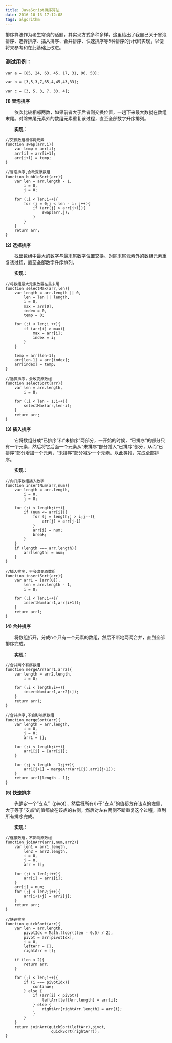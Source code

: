 ```yaml
---
title: JavaScript排序算法
date: 2016-10-13 17:12:08
tags: algorithm
---
```


排序算法作为老生常谈的话题，其实现方式多种多样，这里给出了我自己关于冒泡排序、选择排序、插入排序、合并排序、快速排序等5种排序的js代码实现，以便将来参考和在此基础上改进。

<!-- more -->

### 测试用例：

``` 
var a = [85, 24, 63, 45, 17, 31, 96, 50];
```

``` 
var b = [3,5,3,7,65,4,45,43,33];
```

``` 
var c = [3, 5, 3, 7, 33, 4];
```

**(1) 冒泡排序**

　　依次比较相邻两数，如果前者大于后者则交换位置，一趟下来最大数就在数组末尾。对除末尾元素外的数组元素重复该过程，直至全部数字升序排列。

　　**实现：**
```
//交换数组相邻两元素
function swap(arr,i){
    var temp = arr[i]; 
    arr[i] = arr[i+1];
    arr[i+1] = temp;
}

//冒泡排序,会改变原数组
function bubbleSort(arr){
    var len = arr.length - 1,
        i = 0,
        j = 0;

    for (;i < len;i++){
        for (j = 0;j < len - i; j++){
            if (arr[j] > arr[j+1]){
                swap(arr,j);
            }
        }
    }
    return arr;
} 
```

**(2) 选择排序**

　　找出数组中最大的数字与最末尾数字位置交换。对除末尾元素外的数组元素重复该过程，直至全部数字升序排列。

　　**实现：**
```
//将数组最大元素放置在最末尾
function selectMax(arr,len){
    var length = arr.length || 0,
        len = len || length,
        i = 0,
        max = arr[0],
        index = 0,
        temp = 0;
    
    for (;i < len;i ++){
        if (arr[i] > max){
            max = arr[i];
            index = i;
        }
    }

    temp = arr[len-1];
    arr[len-1] = arr[index];
    arr[index] = temp;		
}

//选择排序，会改变原数组
function selectSort(arr){
    var len = arr.length,
        i = 0;

    for (;i < len - 1;i++){
        selectMax(arr,len-i);
    }
    return arr;
}

```

**(3) 插入排序**

　　它将数组分成“已排序”和“未排序”两部分，一开始的时候，“已排序”的部分只有一个元素，然后将它后面一个元素从“未排序”部分插入“已排序”部分，从而“已排序”部分增加一个元素，“未排序”部分减少一个元素。以此类推，完成全部排序。

　　**实现：**
```
//向升序数组插入数字
function insertNum(arr,num){
    var length = arr.length,
        i = 0,
        j = 0;
    
    for (;i < length;i++){
        if (num <= arr[i]){
            for (j = length;j > i;j--){
                arr[j] = arr[j-1]
            }
            arr[i] = num;
            break;
        }
    }
    if (length === arr.length){
        arr[length] = num;
    }
}

//插入排序，不会改变原数组
function insertSort(arr){
    var arr1 = [arr[0]],
        len = arr.length - 1,
        i = 0;
    
    for (;i < len;i++){
        insertNum(arr1,arr[i+1]);
    }
    return arr1;
}
```
**(4) 合并排序**

　　将数组拆开，分成n个只有一个元素的数组，然后不断地两两合并，直到全部排序完成。

　　**实现：**
```
//合并两个有序数组
function mergeArr(arr1,arr2){
    var length = arr2.length,
        i = 0;

    for (;i < length;i++){
        insertNum(arr1,arr2[i]);
    }
    return arr1;
}

//合并排序,不会影响原数组
function mergeSort(arr){
    var length = arr.length,
        i = 0,
        j = 0;
        arr1 = [];
    
    for (;i < length;i++){
        arr1[i] = [arr[i]];
    }

    for (;j < length - 1;j++){
        arr1[j+1] = mergeArr(arr1[j],arr1[j+1]);
    }
    return arr1[length - 1];
}
```
**(5) 快速排序**

　　先确定一个“支点”（pivot），然后将所有小于“支点”的值都放在该点的左侧，大于等于“支点”的值都放在该点的右侧，然后对左右两侧不断重复这个过程，直到所有排序完成。

　　**实现：**
```
//连接数组，不影响原数组
function joinArr(arr1,num,arr2){
    var len1 = arr1.length,
        len2 = arr2.length,
        i = 0,
        j = 0,
        arr = [];
    
    for (;i < len1;i++){
        arr[i] = arr1[i];
    }
    arr[i] = num;
    for (;j < len2;j++){
        arr[i+1+j] = arr2[j];
    }
    return arr;
}

//快速排序
function quickSort(arr){
    var len = arr.length,
        pivotIdx = Math.floor((len - 0.5) / 2),
        pivot = arr[pivotIdx],
        i = 0,
        leftArr = [],
        rightArr = [];

    if (len < 2){
        return arr;
    }

    for (;i < len;i++){
        if (i === pivotIdx){
            continue;
        } else {
            if (arr[i] < pivot){
                leftArr[leftArr.length] = arr[i];
            } else {
                rightArr[rightArr.length] = arr[i];
            }
        }
    }
    return joinArr(quickSort(leftArr),pivot,
                    quickSort(rightArr));
}
```